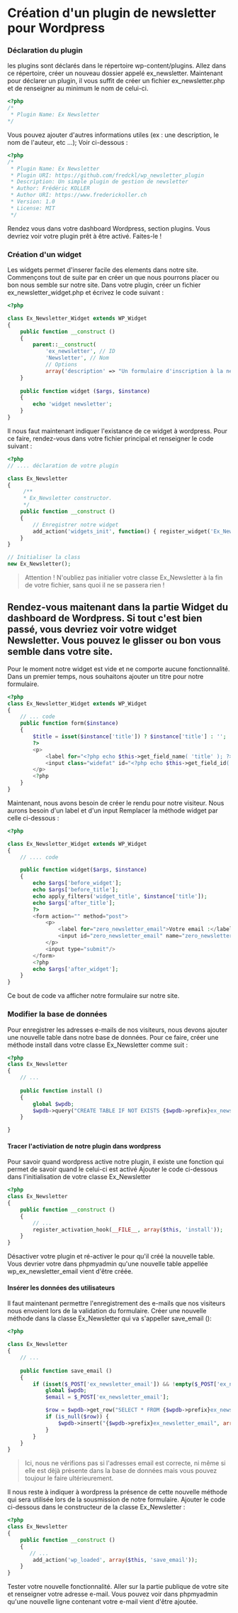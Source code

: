 # Création d'un plugin de newsletter pour Wordpress

### Déclaration du plugin
les plugins sont déclarés dans le répertoire wp-content/plugins. Allez dans ce répertoire,
créer un nouveau dossier appelé ex_newsletter. Maintenant pour déclarer un plugin, 
il vous suffit de créer un fichier ex_newsletter.php et de renseigner au minimum le nom de celui-ci. 

```php
<?php
/*
 * Plugin Name: Ex Newsletter
*/
```

Vous pouvez ajouter d'autres informations utiles (ex : une description, le nom de l'auteur, etc ...); Voir ci-dessous :
```php
<?php
/*
 * Plugin Name: Ex Newsletter
 * Plugin URI: https://github.com/fredckl/wp_newsletter_plugin
 * Description: Un simple plugin de gestion de newsletter
 * Author: Frédéric KOLLER
 * Author URI: https://www.frederickoller.ch
 * Version: 1.0
 * License: MIT
 */
```

Rendez vous dans votre dashboard Wordpress, section plugins. Vous devriez voir votre plugin prêt à être activé.
Faites-le !


### Création d'un widget
Les widgets permet d'inserer facile des elements dans notre site. Commençons tout de suite par en créer
un que nous pourrons placer ou bon nous semble sur notre site.
Dans votre plugin, créer un fichier ex_newsletter_widget.php et écrivez le code suivant :
```php
<?php

class Ex_Newsletter_Widget extends WP_Widget 
{
    public function __construct ()
    {
        parent::__construct(
            'ex_newsletter', // ID
            'Newsletter', // Nom
            // Options 
            array('description' => "Un formulaire d'inscription à la newsletter."));
    }
    
    public function widget ($args, $instance)
    {
        echo 'widget newsletter';
    }
}
```

Il nous faut maintenant indiquer l'existance de ce widget à wordpress. Pour ce faire, rendez-vous dans votre fichier principal et renseigner le code suivant :
```php
<?php
// .... déclaration de votre plugin

class Ex_Newsletter
{
     /**
     * Ex_Newsletter constructor.
     */
    public function __construct ()
    {
        // Enregistrer notre widget
        add_action('widgets_init', function() { register_widget('Ex_Newsletter_Widget'); } );
    }
}

// Initialiser la class
new Ex_Newsletter();
```

> Attention ! N'oubliez pas initialier votre classe Ex_Newsletter à la fin de votre fichier, sans quoi il ne se passera rien !

Rendez-vous maitenant dans la partie Widget du dashboard de Wordpress. Si tout c'est bien passé, vous devriez voir votre widget Newsletter.
Vous pouvez le glisser ou bon vous semble dans votre site.
---
Pour le moment notre widget est vide et ne comporte aucune fonctionnalité.
Dans un premier temps, nous souhaitons ajouter un titre pour notre formulaire.
```php
<?php
class Ex_Newsletter_Widget extends WP_Widget
{
    // ... code
    public function form($instance)
    {
        $title = isset($instance['title']) ? $instance['title'] : '';
        ?>
        <p>
            <label for="<?php echo $this->get_field_name( 'title' ); ?>"><?php _e( 'Title:' ); ?></label>
            <input class="widefat" id="<?php echo $this->get_field_id( 'title' ); ?>" name="<?php echo $this->get_field_name( 'title' ); ?>" type="text" value="<?php echo  $title; ?>" />
        </p>
        <?php
    }
}
```

Maintenant, nous avons besoin de créer le rendu pour notre visiteur. Nous aurons besoin d'un label et d'un input
Remplacer la méthode widget par celle ci-dessous :
```php
<?php

class Ex_Newsletter_Widget extends WP_Widget
{
    // .... code

    public function widget($args, $instance)
    {
        echo $args['before_widget'];
        echo $args['before_title'];
        echo apply_filters('widget_title', $instance['title']);
        echo $args['after_title'];
        ?>
        <form action="" method="post">
            <p>
                <label for="zero_newsletter_email">Votre email :</label>
                <input id="zero_newsletter_email" name="zero_newsletter_email" type="email"/>
            </p>
            <input type="submit"/>
        </form>
        <?php
        echo $args['after_widget'];
    }
}
```

Ce bout de code va afficher notre formulaire sur notre site.


### Modifier la base de données
Pour enregistrer les adresses e-mails de nos visiteurs, nous devons ajouter une nouvelle table dans notre base de données.
Pour ce faire, créer une méthode install dans votre classe Ex_Newsletter comme suit :

```php
<?php
class Ex_Newsletter
{
    // ...
    
    public function install ()
    {
        global $wpdb;
        $wpdb->query("CREATE TABLE IF NOT EXISTS {$wpdb->prefix}ex_newsletter_email (id INT AUTO_INCREMENT PRIMARY KEY, email VARCHAR(255) NOT NULL);");
    }

}
``` 
#### Tracer l'activiation de notre plugin dans wordpress
Pour savoir quand wordpress active notre plugin, il existe une fonction qui permet de savoir quand le celui-ci est activé
Ajouter le code ci-dessous dans l'initialisation de votre classe Ex_Newsletter
```php
<?php
class Ex_Newsletter
{
    public function __construct ()
    {
        // ...
        register_activation_hook(__FILE__, array($this, 'install'));
    }
}
```
Désactiver votre plugin et ré-activer le pour qu'il créé la nouvelle table.
Vous devrier votre dans phpmyadmin qu'une nouvelle table appellée wp_ex_newsletter_email vient d'être créée.

#### Insérer les données des utilisateurs
Il faut maintenant permettre l'enregistrement des e-mails que nos visiteurs nous envoient lors de la validation du formulaire.
Créer une nouvelle méthode dans la classe Ex_Newsletter qui va s'appeller save_email ():
```php
<?php

class Ex_Newsletter
{
    // ...
    
    public function save_email ()
    {
        if (isset($_POST['ex_newsletter_email']) && !empty($_POST['ex_newsletter_email'])) {
            global $wpdb;
            $email = $_POST['ex_newsletter_email'];

            $row = $wpdb->get_row("SELECT * FROM {$wpdb->prefix}ex_newsletter_email WHERE email = '$email'");
            if (is_null($row)) {
                $wpdb->insert("{$wpdb->prefix}ex_newsletter_email", array('email' => $email));
            }
        }
    }
}
```

> Ici, nous ne vérifions pas si l'adresses email est correcte, ni même si elle est dèjà présente dans la base de données mais vous pouvez toujour le faire ultérieurement.
 
Il nous reste à indiquer à wordpress la présence de cette nouvelle méthode qui sera utilisée lors de la sousmission de notre formulaire.
Ajouter le code ci-dessous dans le constructeur de la classe Ex_Newsletter :
```php
<?php
class Ex_Newsletter
{
    public function __construct ()
    {
       // ...
        add_action('wp_loaded', array($this, 'save_email'));
    }
}
```

Tester votre nouvelle fonctionnalité. Aller sur la partie publique de votre site et renseigner votre adresse e-mail.
Vous pouvez voir dans phpmyadmin qu'une nouvelle ligne contenant votre e-mail vient d'être ajoutée.

 
